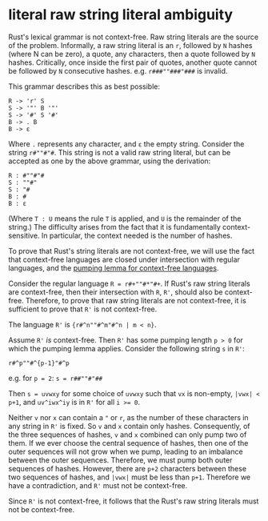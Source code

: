 # literal raw string literal ambiguity

Rust's lexical grammar is not context-free. Raw string literals are the source of the problem. Informally, a raw string literal is an `r`, followed by `N` hashes (where N can be zero), a quote, any characters, then a quote followed by `N` hashes. Critically, once inside the first pair of quotes, another quote cannot be followed by `N` consecutive hashes. e.g. `r###""###"###` is invalid.

This grammar describes this as best possible:

    R -> 'r' S
    S -> '"' B '"'
    S -> '#' S '#'
    B -> . B
    B -> ε

Where `.` represents any character, and `ε` the empty string. Consider the string `r#""#"#`. This string is not a valid raw string literal, but can be  accepted as one by the above grammar, using the derivation:

    R : #""#"#
    S : ""#"
    S : "#
    B : #
    B : ε

(Where `T : U` means the rule `T` is applied, and `U` is the remainder of the string.) The difficulty arises from the fact that it is fundamentally context-sensitive. In particular, the context needed is the number of hashes.

To prove that Rust's string literals are not context-free, we will use the fact that context-free languages are closed under intersection with regular languages, and the [pumping lemma for context-free languages](https://en.wikipedia.org/wiki/Pumping_lemma_for_context-free_languages).

Consider the regular language `R = r#+""#*"#+`. If Rust's raw string literals are context-free, then their intersection with `R`, `R'`, should also be context-free. Therefore, to prove that raw string literals are not context-free, it is sufficient to prove that `R'` is not context-free.

The language `R'` is `{r#^n""#^m"#^n | m < n}`.

Assume `R'` *is* context-free. Then `R'` has some pumping length `p > 0` for which the pumping lemma applies. Consider the following string `s` in `R'`:

`r#^p""#^{p-1}"#^p`

e.g. for `p = 2`: `s = r##""#"##`

Then `s = uvwxy` for some choice of `uvwxy` such that `vx` is non-empty,
`|vwx| < p+1`, and `uv^iwx^iy` is in `R'` for all `i >= 0`.

Neither `v` nor `x` can contain a `"` or `r`, as the number of these characters in any string in `R'` is fixed. So `v` and `x` contain only hashes. Consequently, of the three sequences of hashes, `v` and `x` combined can only pump two of them. If we ever choose the central sequence of hashes, then one of the outer sequences will not grow when we pump, leading to an imbalance between the outer sequences. Therefore, we must pump both outer sequences of hashes. However, there are `p+2` characters between these two sequences of hashes, and `|vwx|` must be less than `p+1`. Therefore we have a contradiction, and `R'` must not be context-free.

Since `R'` is not context-free, it follows that the Rust's raw string literals must not be context-free.
